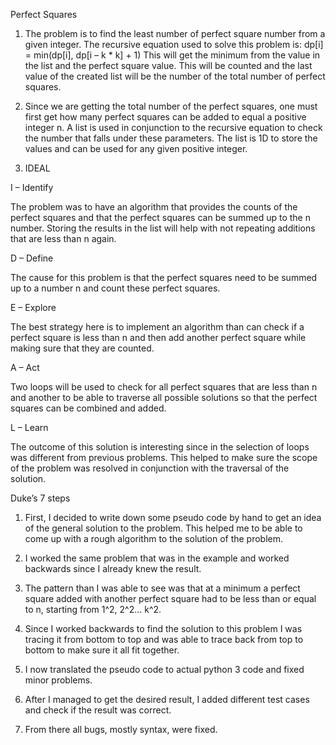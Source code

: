Perfect Squares

1.	The problem is to find the least number of perfect square number from a given integer. The recursive equation used to solve this problem is:
dp[i] = min(dp[i], dp[i – k * k] + 1)
This  will get the minimum from the value in the list and the perfect square value. This will be counted and the last value of the created list will be the number of the total number of perfect squares.

2.	Since we are getting the total number of the perfect squares, one must first get how many perfect squares can be added to equal a positive integer n. A list is used in conjunction to the recursive equation to check the number that falls under these parameters. The list is 1D to store the values and can be used for any given positive integer.

3.	IDEAL

I – Identify

The problem was to have an algorithm that provides the counts of the perfect squares and that the perfect squares can be summed up to the n number.  Storing the results in the list will help with not repeating additions that are less than n again. 

D – Define

The cause for this problem is that the perfect squares need to be summed up to a number n and count these perfect squares.

E – Explore

The best strategy here is to implement an algorithm than can check if a perfect square is less than n and then add another perfect square while making sure that they are counted. 

A – Act

Two loops will be used to check for all perfect squares that are less than n and another to be able to traverse all possible solutions so that the perfect squares can be combined and added. 

L – Learn

The outcome of this solution is interesting since in the selection of loops was different from previous problems. This helped to make sure the scope of the problem was resolved in conjunction with the traversal of the solution.  

Duke’s 7 steps

1.	First, I decided to write down some pseudo code by hand to get an idea of the general solution to the problem. This helped me to be able to come up with a rough algorithm to the solution of the problem.

2.	I worked the same problem that was in the example and worked backwards since I already knew the result.

3.	The pattern than I was able to see was that at a minimum a perfect square added with another perfect square had to be less than or equal to n, starting from 1^2, 2^2... k^2. 

4.	Since I worked backwards to find the solution to this problem I was tracing it from bottom to top and was able to trace back from top to bottom to make sure it all fit together. 

5.	I now translated the pseudo code to actual python 3 code and fixed minor problems.

6.	After I managed to get the desired result, I added different test cases and check if the result was correct.

7.	From there all bugs, mostly syntax, were fixed.
